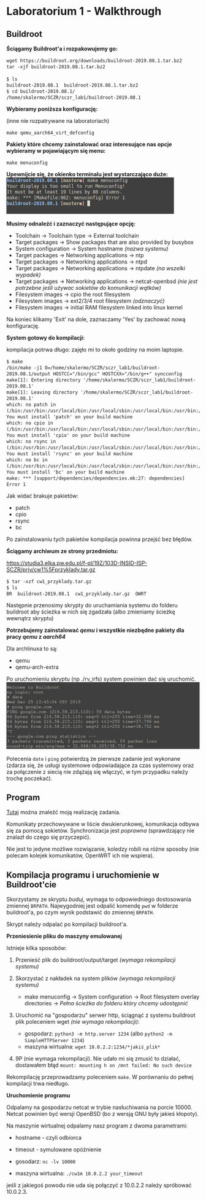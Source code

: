 # Laboratorium 1 - Walkthrough

## Buildroot
**Ściągamy Buildroot'a i rozpakowujemy go:**

```console
wget https://buildroot.org/downloads/buildroot-2019.08.1.tar.bz2
tar -xjf buildroot-2019.08.1.tar.bz2

$ ls
buildroot-2019.08.1  buildroot-2019.08.1.tar.bz2
$ cd buildroot-2019.08.1/
/home/skalermo/SCZR/sczr_lab1/buildroot-2019.08.1
```

**Wybieramy poniższa konfigurację:**

(inne nie rozpatrywane na laboratoriach)

```console
make qemu_aarch64_virt_defconfig
```
**Pakiety które chcemy zainstalować oraz interesujące nas opcje wybieramy w pojawiającym się menu:**
```console
make menuconfig
```
**Upewnijcie się, że okienko terminalu jest wystarczająco duże:**
![Small_display](/sczr_lab1/screenshots/small_display.png)

**Musimy odnaleźć i zaznaczyć następujące opcję:**
- Toolchain -> Toolchain type -> External toolchain
- Target packages -> Show packages that are also provided by busybox
- System configuration -> System hostname *(nazwa systemu)*
- Target packages -> Networking applications -> ntp
- Target packages -> Networking applications -> ntpd
- Target packages -> Networking applications -> ntpdate *(na wszelki wypadek)*
- Target packages -> Networking applications -> netcat-openbsd *(nie jest potrzebne jeśli używac sokietów do komunikacji wątków)*
- Filesystem images -> cpio the root filesystem
- Filesystem images -> ext2/3/4 root filesystem *(odznaczyć)*
- Filesystem images -> initial RAM filesystem linked into linux kernel

Na koniec klikamy 'Exit' na dole, zaznaczamy 'Yes' by zachować nową konfigurację.

**System gotowy do kompilacji:**

kompilacja potrwa długo: zajęło mi to około godziny na moim laptopie.

```console
$ make
/bin/make -j1 O=/home/skalermo/SCZR/sczr_lab1/buildroot-2019.08.1/output HOSTCC="/bin/gcc" HOSTCXX="/bin/g++" syncconfig
make[1]: Entering directory '/home/skalermo/SCZR/sczr_lab1/buildroot-2019.08.1'
make[1]: Leaving directory '/home/skalermo/SCZR/sczr_lab1/buildroot-2019.08.1'
which: no patch in (/bin:/usr/bin:/usr/local/bin:/usr/local/sbin:/usr/local/bin:/usr/bin:/usr/lib/jvm/default/bin:/usr/bin/site_perl:/usr/bin/vendor_perl:/usr/bin/core_perl)
You must install 'patch' on your build machine
which: no cpio in (/bin:/usr/bin:/usr/local/bin:/usr/local/sbin:/usr/local/bin:/usr/bin:/usr/lib/jvm/default/bin:/usr/bin/site_perl:/usr/bin/vendor_perl:/usr/bin/core_perl)
You must install 'cpio' on your build machine
which: no rsync in (/bin:/usr/bin:/usr/local/bin:/usr/local/sbin:/usr/local/bin:/usr/bin:/usr/lib/jvm/default/bin:/usr/bin/site_perl:/usr/bin/vendor_perl:/usr/bin/core_perl)
You must install 'rsync' on your build machine
which: no bc in (/bin:/usr/bin:/usr/local/bin:/usr/local/sbin:/usr/local/bin:/usr/bin:/usr/lib/jvm/default/bin:/usr/bin/site_perl:/usr/bin/vendor_perl:/usr/bin/core_perl)
You must install 'bc' on your build machine
make: *** [support/dependencies/dependencies.mk:27: dependencies] Error 1
```
Jak widać brakuje pakietów:
- patch
- cpio
- rsync
- bc

Po zainstalowaniu tych pakietów kompilacja powinna przejść bez błędów. 

**Ściągamy archiwum ze strony przedmiotu:**

https://studia3.elka.pw.edu.pl/f-pl/19Z/103D-INSID-ISP-SCZR/priv/cw1%5Fprzyklady.tar.gz

```console
$ tar -xzf cw1_przyklady.tar.gz
$ ls
BR  buildroot-2019.08.1  cw1_przyklady.tar.gz  OWRT
```

Następnie przenosimy skrypty do uruchamiania systemu do folderu buildroot aby ścieżka w nich się zgadzała (albo zmieniamy ścieżkę wewnątrz skryptu)

**Potrzebujemy zainstalować *qemu* i wszystkie niezbędne pakiety dla pracy *qemu* z *aarch64***

Dla archlinuxa to są:
- qemu
- qemu-arch-extra

Po uruchomieniu skryptu (np ./rv_irfs) system powinien dać się uruchomić.
![Configured_buildroot](/sczr_lab1/screenshots/configured_buildroot.png)

Polecenia `date` i `ping` potwierdzą że pierwsze zadanie jest wykonane (zdarza się, że usługi systemowe odpowiadające za czas systemowy oraz za połączenie z siecią nie zdążają się włączyć, w tym przypadku należy trochę poczekać).

## Program

[Tutaj](sczr_lab1/cw1m.c) można znaleźć moją realizację zadania. 

Komunikaty przechowywane w liście dwukierunkowej, komunikacja odbywa się za pomocą sokietów.
Synchronizacja jest *poprawna* (sprawdzający nie znalazł do czego się przyczepić).

Nie jest to jedyne możliwe rozwiązanie, koledzy robili na różne sposoby (nie polecam kolejek komunikatów, OpenWRT ich nie wspiera).

## Kompilacja programu i uruchomienie w Buildroot'cie

Skorzystamy ze skryptu *buduj*, wymaga to odpowiedniego dostosowania zmiennej `BRPATH`. Najwygodniej jest odpalić komendę `pwd` w folderze buildroot'a, po czym wynik podstawić do zmiennej `BRPATH`.

Skrypt należy odpalać po kompilacji buildroot'a.

**Przeniesienie pliku do maszyny emulowanej**

Istnieje kilka sposobów:
1. Przenieść plik do buildroot/output/target *(wymaga rekompilacji systemu)*
2. Skorzystać z nakładek na system plików *(wymaga rekompilacji systemu)*
    - make menuconfig -> System configuration -> Root filesystem overlay directories -> *Pełna ścieżka do folderu który chcemy udostępnić*
    
    
3. Uruchomić na "gospodarzu" serwer http, ściągnąć z systemu buildroot plik poleceniem wget *(nie wymaga rekompilacji)*:
    - gospodarz: `python3 -m http.server 1234` (albo `python2 -m SimpleHTTPServer 1234`)
    - maszyna wirtualna: `wget 10.0.2.2:1234/*jakiś_plik*`
    
    
4. 9P (nie wymaga rekompilacji). Nie udało mi się zmusić to działać, dostawałem błąd
    `mount: mounting h on /mnt failed: No such device`
    
Rekompilację przeprowadzamy poleceniem `make`. W porównaniu do pełnej kompilacji trwa niedługo.

**Uruchomienie programu**

Odpalamy na gospodarzu netcat w trybie nasłuchiwania na porcie 10000. Netcat powinien być wersji OpenBSD (bo z wersją GNU były jakieś kłopoty).

Na maszynie wirtualnej odpalamy nasz program z dwoma parametrami:
- hostname - czyli odbiorca
- timeout - symulowane opóźnienie


- gosodarz: `nc -lv 10000`
- maszyna wirtualna: `./cw1m 10.0.2.2 your_timeout`

jeśli z jakiegoś powodu nie uda się połączyć z 10.0.2.2 należy spróbować 10.0.2.3.

